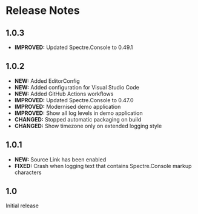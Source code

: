 Release Notes
=============

1.0.3
-----

* **IMPROVED:** Updated Spectre.Console to 0.49.1

1.0.2
-----

* **NEW:** Added EditorConfig
* **NEW:** Added configuration for Visual Studio Code
* **NEW:** Added GitHub Actions workflows
* **IMPROVED:** Updated Spectre.Console to 0.47.0
* **IMPROVED:** Modernised demo application
* **IMPROVED:** Show all log levels in demo application
* **CHANGED:** Stopped automatic packaging on build
* **CHANGED:** Show timezone only on extended logging style

1.0.1
-----

* **NEW:** Source Link has been enabled
* **FIXED:** Crash when logging text that contains Spectre.Console markup characters

1.0
---

Initial release
